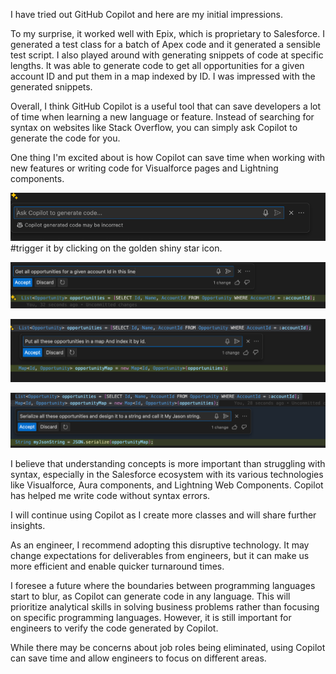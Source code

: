 I have tried out GitHub Copilot and here are my initial impressions.

To my surprise, it worked well with Epix, which is proprietary to Salesforce. I generated a test class for a batch of Apex code and it generated a sensible test script. I also played around with generating snippets of code at specific lengths. It was able to generate code to get all opportunities for a given account ID and put them in a map indexed by ID. I was impressed with the generated snippets.

Overall, I think GitHub Copilot is a useful tool that can save developers a lot of time when learning a new language or feature. Instead of searching for syntax on websites like Stack Overflow, you can simply ask Copilot to generate the code for you.

One thing I'm excited about is how Copilot can save time when working with new features or writing code for Visualforce pages and Lightning components.

![alt text](image.png) #trigger it by clicking on the golden shiny star icon. 

![alt text](image-1.png)

![alt text](image-2.png)

![alt text](image-3.png)

I believe that understanding concepts is more important than struggling with syntax, especially in the Salesforce ecosystem with its various technologies like Visualforce, Aura components, and Lightning Web Components. Copilot has helped me write code without syntax errors.

I will continue using Copilot as I create more classes and will share further insights.

As an engineer, I recommend adopting this disruptive technology. It may change expectations for deliverables from engineers, but it can make us more efficient and enable quicker turnaround times.

I foresee a future where the boundaries between programming languages start to blur, as Copilot can generate code in any language. This will prioritize analytical skills in solving business problems rather than focusing on specific programming languages. However, it is still important for engineers to verify the code generated by Copilot.

While there may be concerns about job roles being eliminated, using Copilot can save time and allow engineers to focus on different areas.
